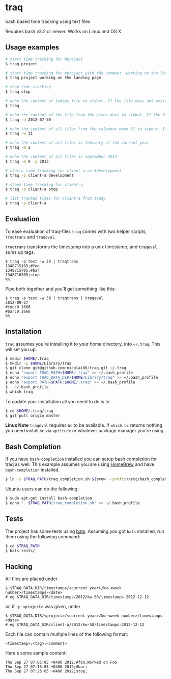# traq

bash based time tracking using text files

Requires bash v3.2 or newer. Works on Linux and OS X

## Usage examples

``` bash
# start time tracking for #project
$ traq project

# start time tracking for #project with the comment 'working on the landing page'
$ traq project working on the landing page

# stop time tracking
$ traq stop

# echo the content of todays file to stdout. If the file does not exist, nothing is echoed.
$ traq

# echo the content of the file from the given date to stdout. If the file does not exist, nothing is echoed.
$ traq -d 2012-07-30

# echo the content of all files from the calendar week 31 to stdout. If the week does not contain files, nothing is echoed.
$ traq -w 31

# echo the content of all files in february of the current year
$ traq -m 2

# echo the content of all files in september 2012
$ traq -m 9 -y 2012

# starts time tracking for client-a on #development
$ traq -p client-a development

# stops time tracking for client-a
$ traq -p client-a stop

# list tracked times for client-a from today
$ traq -p client-a
```

## Evaluation

To ease evaluation of traq-files `traq` comes with two helper scripts, `traqtrans` and `traqeval`.

`traqtrans` transforms the timestamp into a unix timestamp,
and `traqeval` sums up tags.

    $ traq -p test -w 39 | traqtrans
    1348715105;#foo
    1348715705;#bar
    1348716305;stop
    %%

Pipe both together and you'll get something like this:

    $ traq -p test -w 39 | traqtrans | traqeval
    2012-09-27
    #foo:0.1666
    #bar:0.1666
    %%


## Installation

`traq` assumes you're installing it to your home directory, into `~/.traq`. This will set you up:

``` bash
$ mkdir $HOME/.traq
$ mkdir -p $HOME/Library/traq
$ git clone git@github.com:nicolai86/traq.git ~/.traq
$ echo "export TRAQ_PATH=$HOME/.traq" >> ~/.bash_profile
$ echo "export TRAQ_DATA_DIR=$HOME/Library/traq" >> ~/.bash_profile
$ echo "export PATH=$PATH:$HOME/.traq" >> ~/.bash_profile
$ . ~/.bash_profile
$ which traq
```

To update your installation all you need to do is to

``` bash
$ cd $HOME/.traq/traq
$ git pull origin master
```

**Linux Note** `traqeval` requires `bc` to be available. If `which bc` returns nothing you need install `bc` via `aptitude` or whatever package manager you're using.

## Bash Completion

If you have `bash-completion` installed you can setup bash completion for traq as well. This example assumes you are using [HomeBrew][1] and have `bash-completion` installed.

``` bash
$ ln -s $TRAQ_PATH/traq_completion.sh $(brew --prefix)/etc/bash_completion.d/traq
```

Ubuntu users can do the following:

``` bash
$ sudo apt-get install bash-completion
$ echo ". $TRAQ_PATH/traq_completion.sh" >> ~/.bash_profile
```

## Tests

The project has some tests using [bats](https://github.com/sstephenson/bats). Assuming you got `bats` installed, run them using the following command:

``` bash
$ cd $TRAQ_PATH
$ bats tests/
```

## Hacking

All files are placed under

    $ $TRAQ_DATA_DIR/timestamps/<current year>/kw-<week number>/timestamps-<date>
    # eg $TRAQ_DATA_DIR/timestamps/2012/kw-50/timestamps-2012-12-12

or, if `-p <project>` was given, under

    $ $TRAQ_DATA_DIR/<project>/<current year>/kw-<week number>/timestamps-<date>
    # eg $TRAQ_DATA_DIR/client-a/2012/kw-50/timestamps-2012-12-12

Each file can contain multiple lines of the following format:


    <timestamp>;<tag>;<comment>


Here's some sample content:

    Thu Sep 27 07:05:05 +0400 2012;#foo;Worked on Foo
    Thu Sep 27 07:15:05 +0400 2012;#bar;
    Thu Sep 27 07:25:05 +0400 2012;stop;

[1]:http://mxcl.github.com/homebrew/